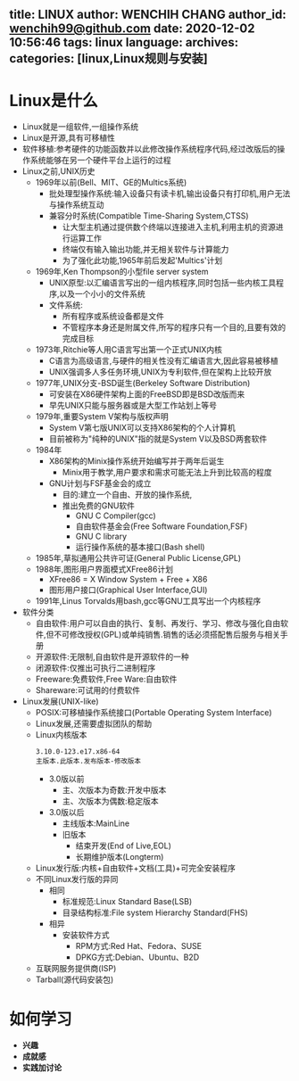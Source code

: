 title: LINUX
author: WENCHIH CHANG
author_id: wenchih99@github.com
date: 2020-12-02 10:56:46
tags: linux
language:
archives:
categories: [linux,Linux规则与安装]
---
# Linux是什么
<!--more-->
- Linux就是一组软件,一组操作系统
- Linux是开源,具有可移植性
- 软件移植:参考硬件的功能函数并以此修改操作系统程序代码,经过改版后的操作系统能够在另一个硬件平台上运行的过程
- Linux之前,UNIX历史
  - 1969年以前(Bell、MIT、GE的Multics系统)
    - 批处理型操作系统:输入设备只有读卡机,输出设备只有打印机,用户无法与操作系统互动
    - 兼容分时系统(Compatible Time-Sharing System,CTSS)
      - 让大型主机通过提供数个终端以连接进入主机,利用主机的资源进行运算工作
      - 终端仅有输入输出功能,并无相关软件与计算能力
      - 为了强化此功能,1965年前后发起'Multics'计划
  - 1969年,Ken Thompson的小型file server system
    - UNIX原型:以汇编语言写出的一组内核程序,同时包括一些内核工具程序,以及一个小小的文件系统
    - 文件系统:
      - 所有程序或系统设备都是文件
      - 不管程序本身还是附属文件,所写的程序只有一个目的,且要有效的完成目标
  - 1973年,Ritchie等人用C语言写出第一个正式UNIX内核
    - C语言为高级语言,与硬件的相关性没有汇编语言大,因此容易被移植
    - UNIX强调多人多任务环境,UNIX为专利软件,但在架构上比较开放
  - 1977年,UNIX分支-BSD诞生(Berkeley Software Distribution)
    - 可安装在X86硬件架构上面的FreeBSD即是BSD改版而来
    - 早先UNIX只能与服务器或是大型工作站划上等号
  - 1979年,重要System V架构与版权声明
    - System V第七版UNIX可以支持X86架构的个人计算机
    - 目前被称为"纯种的UNIX"指的就是System V以及BSD两套软件
  - 1984年
    - X86架构的Minix操作系统开始编写并于两年后诞生
      - Minix用于教学,用户要求和需求可能无法上升到比较高的程度
    - GNU计划与FSF基金会的成立
      - 目的:建立一个自由、开放的操作系统,
      - 推出免费的GNU软件
        - GNU C Compiler(gcc)
        - 自由软件基金会(Free Software Foundation,FSF)
        - GNU C library
        - 运行操作系统的基本接口(Bash shell)
  - 1985年,草拟通用公共许可证(General Public License,GPL)
  - 1988年,图形用户界面模式XFree86计划
    - XFree86 = X Window System + Free + X86
    - 图形用户接口(Graphical User Interface,GUI)
  - 1991年,Linus Torvalds用bash,gcc等GNU工具写出一个内核程序
- 软件分类
  - 自由软件:用户可以自由的执行、复制、再发行、学习、修改与强化自由软件,但不可修改授权(GPL)或单纯销售.销售的话必须搭配售后服务与相关手册
  - 开源软件:无限制,自由软件是开源软件的一种
  - 闭源软件:仅推出可执行二进制程序
  - Freeware:免费软件,Free Ware:自由软件
  - Shareware:可试用的付费软件
- Linux发展(UNIX-like)
  - POSIX:可移植操作系统接口(Portable Operating System Interface)
  - Linux发展,还需要虚拟团队的帮助
  - Linux内核版本
    ```
    3.10.0-123.e17.x86-64
    主版本.此版本.发布版本-修改版本
    ```
    - 3.0版以前
      - 主、次版本为奇数:开发中版本
      - 主、次版本为偶数:稳定版本
    - 3.0版以后
      - 主线版本:MainLine
      - 旧版本
        - 结束开发(End of Live,EOL)
        - 长期维护版本(Longterm)
  - Linux发行版:内核+自由软件+文档(工具)+可完全安装程序
  - 不同Linux发行版的异同
    - 相同 
      - 标准规范:Linux Standard Base(LSB)
      - 目录结构标准:File system Hierarchy Standard(FHS)
    - 相异
      - 安装软件方式
        - RPM方式:Red Hat、Fedora、SUSE
        - DPKG方式:Debian、Ubuntu、B2D
  - 互联网服务提供商(ISP)
  - Tarball(源代码安装包)

# 如何学习
- **兴趣**
- **成就感**
- **实践加讨论**